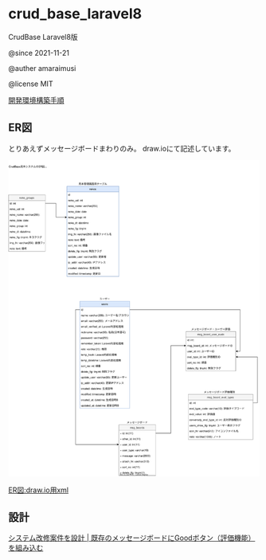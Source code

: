 # crud_base_laravel8
CrudBase Laravel8版

@since 2021-11-21

@auther amaraimusi

@license MIT


[開発環境構築手順](README_Environment2.md "開発環境構築手順")

## ER図

とりあえずメッセージボードまわりのみ。 draw.ioにて記述しています。


![ER図](doc/crud_base_laravel8.drawio.svg "ER図")

 [ER図:draw.io用xml](doc/crud_base_laravel8.drawio.xml)


## 設計

[システム改修案件を設計 | 既存のメッセージボードにGoodボタン（評価機能）を組み込む](https://amaraimusi.sakura.ne.jp/note_prg/mgt/sys_design_note2.html "システム改修案件を設計 | 既存のメッセージボードにGoodボタン（評価機能）を組み込む")

